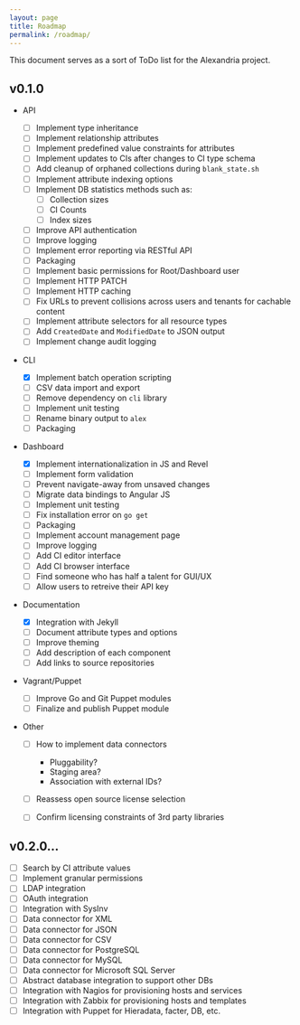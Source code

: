 ```yaml
---
layout: page
title: Roadmap
permalink: /roadmap/
---
```


This document serves as a sort of ToDo list for the Alexandria project.

## v0.1.0

* API

  - [ ] Implement type inheritance
  - [ ] Implement relationship attributes
  - [ ] Implement predefined value constraints for attributes
  - [ ] Implement updates to CIs after changes to CI type schema
  - [ ] Add cleanup of orphaned collections during `blank_state.sh`
  - [ ] Implement attribute indexing options
  - [ ] Implement DB statistics methods such as:
    - [ ] Collection sizes
    - [ ] CI Counts
    - [ ] Index sizes
  - [ ] Improve API authentication
  - [ ] Improve logging
  - [ ] Implement error reporting via RESTful API
  - [ ] Packaging
  - [ ] Implement basic permissions for Root/Dashboard user
  - [ ] Implement HTTP PATCH
  - [ ] Implement HTTP caching
  - [ ] Fix URLs to prevent collisions across users and tenants for cachable
        content
  - [ ] Implement attribute selectors for all resource types
  - [ ] Add `CreatedDate` and `ModifiedDate` to JSON output
  - [ ] Implement change audit logging

* CLI

  - [x] Implement batch operation scripting
  - [ ] CSV data import and export
  - [ ] Remove dependency on `cli` library
  - [ ] Implement unit testing
  - [ ] Rename binary output to `alex`
  - [ ] Packaging

* Dashboard

  - [x] Implement internationalization in JS and Revel
  - [ ] Implement form validation
  - [ ] Prevent navigate-away from unsaved changes
  - [ ] Migrate data bindings to Angular JS
  - [ ] Implement unit testing
  - [ ] Fix installation error on `go get`
  - [ ] Packaging
  - [ ] Implement account management page
  - [ ] Improve logging
  - [ ] Add CI editor interface
  - [ ] Add CI browser interface
  - [ ] Find someone who has half a talent for GUI/UX
  - [ ] Allow users to retreive their API key

* Documentation

  - [x] Integration with Jekyll
  - [ ] Document attribute types and options
  - [ ] Improve theming
  - [ ] Add description of each component
  - [ ] Add links to source repositories

* Vagrant/Puppet

  - [ ] Improve Go and Git Puppet modules
  - [ ] Finalize and publish Puppet module

* Other

  - [ ] How to implement data connectors
    
    * Pluggability?
    * Staging area?
    * Association with external IDs?

  - [ ] Reassess open source license selection
  - [ ] Confirm licensing constraints of 3rd party libraries

## v0.2.0...

- [ ] Search by CI attribute values
- [ ] Implement granular permissions
- [ ] LDAP integration
- [ ] OAuth integration
- [ ] Integration with SysInv
- [ ] Data connector for XML
- [ ] Data connector for JSON
- [ ] Data connector for CSV
- [ ] Data connector for PostgreSQL
- [ ] Data connector for MySQL
- [ ] Data connector for Microsoft SQL Server
- [ ] Abstract database integration to support other DBs
- [ ] Integration with Nagios for provisioning hosts and services
- [ ] Integration with Zabbix for provisioning hosts and templates
- [ ] Integration with Puppet for Hieradata, facter, DB, etc.
